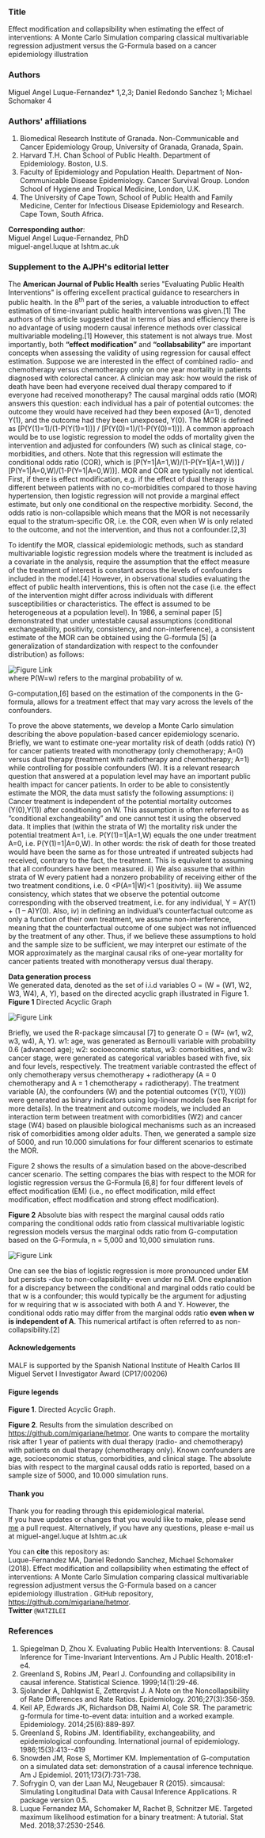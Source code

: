 ### Title  
Effect modification and collapsibility when estimating the effect of interventions: A Monte Carlo Simulation comparing classical multivariable regression adjustment versus the G-Formula based on a cancer epidemiology illustration  

### Authors
Miguel Angel Luque-Fernandez* 1,2,3; Daniel Redondo Sanchez 1; Michael Schomaker 4    

### Authors' affiliations  
1. Biomedical Research Institute of Granada. Non-Communicable and Cancer Epidemiology Group, University of Granada, Granada, Spain. 
2. Harvard T.H. Chan School of Public Health. Department of Epidemiology. Boston, U.S.    
3. Faculty of Epidemiology and Population Health. Department of Non-Communicable Disease Epidemiology. Cancer Survival Group. London School of Hygiene and Tropical Medicine, London, U.K.   
4. The University of Cape Town, School of Public Health and Family Medicine, Center for Infectious Disease Epidemiology and Research. Cape Town, South Africa.  

**Corresponding author**:  
Miguel Angel Luque-Fernandez, PhD  
miguel-angel.luque at lshtm.ac.uk  

### Supplement to the AJPH's editorial letter
The **American Journal of Public Health** series "Evaluating Public Health Interventions" is offering excellent practical guidance to researchers in public health.  In the 8<sup>th</sup> part of the series, a valuable introduction to effect estimation of time-invariant public health interventions was given.[1] The authors of this article suggested that in terms of bias and efficiency there is no advantage of using modern causal inference methods over classical multivariable modeling.[1] However, this statement is not always true. Most importantly, both **“effect modification”** and **“collabsability”** are important concepts when assessing the validity of using regression for causal effect estimation. Suppose we are interested in the effect of combined radio- and chemotherapy versus chemotherapy only on one year mortality in patients diagnosed with colorectal cancer. A clinician may ask: how would the risk of death have been had everyone received dual therapy compared to if everyone had received monotherapy? The causal marginal odds ratio (MOR) answers this question: each individual has a pair of potential outcomes: the outcome they would have received had they been exposed (A=1), denoted Y(1), and the outcome had they been unexposed, Y(0). The MOR is defined as [P(Y(1)=1)/(1-P(Y(1)=1))] / [P(Y(0)=1)/(1-P(Y(0)=1))]. A common approach would be to use logistic regression to model the odds of mortality given the intervention and adjusted for confounders (W) such as clinical stage, co-morbidities, and others. Note that this regression will estimate the conditional odds ratio (COR), which is [P(Y=1|A=1,W)/(1-P(Y=1|A=1,W))] / [P(Y=1|A=0,W)/(1-P(Y=1|A=0,W))]. MOR and COR are typically not identical. First, if there is effect modification, e.g. if the effect of dual therapy is different between patients with no co-morbidities compared to those having hypertension, then logistic regression will not provide a marginal effect estimate, but only one conditional on the respective morbidity. Second, the odds ratio is non-collapsible which means that the MOR is not necessarily equal to the stratum-specific OR, i.e. the COR, even when W is only related to the outcome, and not the intervention, and thus not a confounder.[2,3] 

To identify the MOR, classical epidemiologic methods, such as standard multivariable logistic regression models where the treatment is included as a covariate in the analysis, require the assumption that the effect measure of the treatment of interest is constant across the levels of confounders included in the model.[4] However, in observational studies evaluating the effect of public health interventions, this is often not the case (i.e. the effect of the intervention might differ across individuals with different susceptibilities or characteristics. The effect is assumed to be heterogeneous at a population level). In 1986, a seminal paper [5] demonstrated that under untestable causal assumptions (conditional exchangeability, positivity, consistency, and non-interference), a consistent estimate of the MOR can be obtained using the G-formula [5] (a generalization of standardization with respect to the confounder distribution) as follows: 

![Figure Link](https://github.com/migariane/hetmor/blob/master/MOR.png)  
where P(W=w) refers to the marginal probability of w.  
 
G-computation,[6] based on the estimation of the components in the G-formula, allows for a treatment effect that may vary across the levels of the confounders. 

To prove the above statements, we develop a Monte Carlo simulation describing the above population-based cancer epidemiology scenario. Briefly, we want to estimate one-year mortality risk of death (odds ratio) (Y) for cancer patients treated with monotherapy (only chemotherapy; A=0) versus dual therapy (treatment with radiotherapy and chemotherapy; A=1) while controlling for possible confounders (W). It is a relevant research question that answered at a population level may have an important public health impact for cancer patients. In order to be able to consistently estimate the MOR, the data must satisfy the following assumptions: i) Cancer treatment is independent of the potential mortality outcomes (Y(0),Y(1)) after conditioning on W. This assumption is often referred to as “conditional exchangeability” and one cannot test it using the observed data. It implies that (within the strata of W) the mortality risk under the potential treatment A=1, i.e. P(Y(1)=1|A=1,W) equals the one under treatment A=0, i.e. P(Y(1)=1|A=0,W). In other words: the risk of death for those treated would have been the same as for those untreated if untreated subjects had received, contrary to the fact, the treatment. This is equivalent to assuming that all confounders have been measured. ii) We also assume that within strata of W every patient had a nonzero probability of receiving either of the two treatment conditions, i.e. 0 <P(A=1|W)<1 (positivity). iii) We assume consistency, which states that we observe the potential outcome corresponding with the observed treatment, i.e. for any individual, Y = AY(1) + (1 – A)Y(0). Also, iv) in defining an individual’s counterfactual outcome as only a function of their own treatment, we assume non-interference, meaning that the counterfactual outcome of one subject was not influenced by the treatment of any other. Thus, if we believe these assumptions to hold and the sample size to be sufficient, we may interpret our estimate of the MOR approximately as the marginal causal riks of one-year mortality for cancer patients treated with monotherapy versus dual therapy. 

**Data generation process**  
We generated data, denoted as the set of i.i.d variables O = (W = (W1, W2, W3, W4), A, Y), based on the directed acyclic graph illustrated in Figure 1.   
**Figure 1** Directed Acyclic Graph    

![Figure Link](https://github.com/migariane/hetmor/blob/master/Figure1.png)  

Briefly, we used the R-package simcausal [7] to generate  O = (W= (w1, w2, w3, w4), A, Y). w1: age, was generated as Bernoulli variable with probability 0.6 (advanced age); w2: socioeconomic status, w3: comorbidities, and w3: cancer stage, were generated as categorical variables based with five, six and four levels, respectively. The treatment variable contrasted the effect of only chemotherapy versus chemotherapy + radiotherapy (A = 0 chemotherapy and A = 1 chemotherapy + radiotherapy). The treatment variable (A), the confounders (W) and the potential outcomes (Y(1), Y(0)) were generated as binary indicators using log-linear models (see Rscript for more details). In the treatment and outcome models, we included an interaction term between treatment with comorbidities (W2) and cancer stage (W4) based on plausible biological mechanisms such as an increased risk of comorbidities among older adults. Then, we generated a sample size of 5000, and run 10.000 simulations for four different scenarios to estimate the MOR. 

Figure 2 shows the results of a simulation based on the above-described cancer scenario. The setting compares the bias with respect to the MOR for logistic regression versus the G-Formula [6,8] for four different levels of effect modification (EM) (i.e., no effect modification, mild effect modification, effect modification and strong effect modification).  

**Figure 2** Absolute bias with respect the marginal causal odds ratio comparing the conditional odds ratio from classical multivariable logistic regression models versus the marginal odds ratio from G-computation based on the G-Formula, n = 5,000 and 10,000 simulation runs.

![Figure Link](https://github.com/migariane/hetmor/blob/master/Figure2.png)  

One can see the bias of logistic regression is more pronounced under EM but persists -due to non-collapsibility- even under no EM. One explanation for a discrepancy between the conditional and marginal odds ratio could be that w is a confounder; this would typically be the argument for adjusting for w requiring that w is associated with both A and Y. However, the conditional odds ratio may differ from the marginal odds ratio **even when w is independent of A**. This numerical artifact is often referred to as non-collapsibility.[2]

#### Acknowledgements
MALF is supported by the Spanish National Institute of Health Carlos III Miguel Servet I Investigator Award (CP17/00206)  
#### Figure legends
**Figure 1**. Directed Acyclic Graph.  

**Figure 2**. Results from the simulation described on https://github.com/migariane/hetmor. One wants to compare the mortality risk after 1 year of patients with dual therapy (radio- and chemotherapy) with patients on dual therapy (chemotherapy only). Known confounders are age, socioeconomic status, comorbidities, and clinical stage. The absolute bias with respect to the marginal causal odds ratio is reported, based on a sample size of 5000, and 10.000 simulation runs.   

#### Thank you  
Thank you for reading through this epidemiological material.  
If you have updates or changes that you would like to make, please send <a href="https://github.com/migariane/hetmor" target="_blank">me</a> a pull request.
Alternatively, if you have any questions, please e-mail us at miguel-angel.luque at lshtm.ac.uk

You can **cite** this repository as:        
Luque-Fernandez MA, Daniel Redondo Sanchez, Michael Schomaker (2018). Effect modification and collapsibility when estimating the effect of interventions: A Monte Carlo Simulation comparing classical multivariable regression adjustment versus the G-Formula based on a cancer epidemiology illustration . GitHub repository, https://github.com/migariane/hetmor.    
**Twitter** `@WATZILEI`  

### References
1.	Spiegelman D, Zhou X. Evaluating Public Health Interventions: 8. Causal Inference for Time-Invariant Interventions. Am J Public Health. 2018:e1-e4.  
2.	Greenland S, Robins JM, Pearl J. Confounding and collapsibility in causal inference. Statistical Science. 1999;14(1):29-46.  
3.	Sjolander A, Dahlqwist E, Zetterqvist J. A Note on the Noncollapsibility of Rate Differences and Rate Ratios. Epidemiology. 2016;27(3):356-359.  
4.	Keil AP, Edwards JK, Richardson DB, Naimi AI, Cole SR. The parametric g-formula for time-to-event data: intuition and a worked example. Epidemiology. 2014;25(6):889-897.  
5. Greenland S, Robins JM. Identifiability, exchangeability, and epidemiological confounding. International journal of epidemiology. 1986;15(3):413--419  
6. Snowden JM, Rose S, Mortimer KM. Implementation of G-computation on a simulated data set: demonstration of a causal inference technique. Am J Epidemiol. 2011;173(7):731-738. 
7. Sofrygin O, van der Laan MJ, Neugebauer R (2015). simcausal: Simulating Longitudinal Data with Causal Inference Applications. R package version 0.5.  
8. Luque Fernandez MA, Schomaker M, Rachet B, Schnitzer ME. Targeted maximum likelihood estimation for a binary treatment: A tutorial. Stat Med. 2018;37:2530-2546. 


